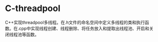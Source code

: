# C-threadpool
C++实现threadpool多线程。在.h文件的命名空间中定义多线程的类和执行函数。在.cpp中实现线程创建、线程删除、将任务放入和提取出线程池、开启和关闭线程池等函数。
